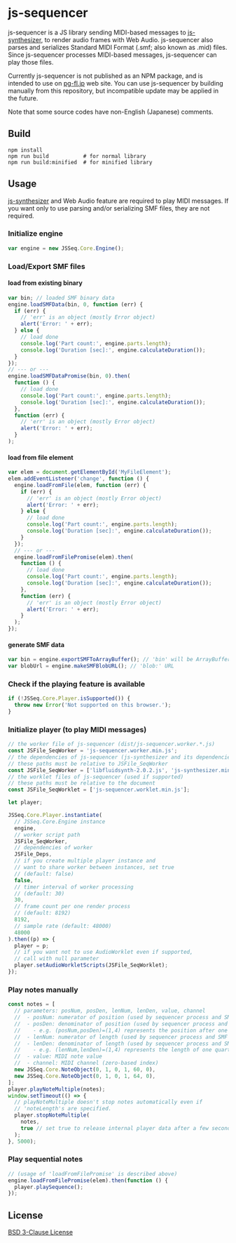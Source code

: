 # js-sequencer

js-sequencer is a JS library sending MIDI-based messages to [js-synthesizer](https://github.com/jet2jet/js-synthesizer), to render audio frames with Web Audio. js-sequencer also parses and serializes Standard MIDI Format (.smf; also known as .mid) files. Since js-sequencer processes MIDI-based messages, js-sequencer can play those files.

Currently js-sequencer is not published as an NPM package, and is intended to use on [pg-fl.jp](https://www.pg-fl.jp) web site. You can use js-sequencer by building manually from this repository, but incompatible update may be applied in the future.

Note that some source codes have non-English (Japanese) comments.

## Build

```
npm install
npm run build           # for normal library
npm run build:minified  # for minified library
```

## Usage

[js-synthesizer](https://github.com/jet2jet/js-synthesizer) and Web Audio feature are required to play MIDI messages. If you want only to use parsing and/or serializing SMF files, they are not required.

### Initialize engine

```js
var engine = new JSSeq.Core.Engine();
```

### Load/Export SMF files

#### load from existing binary

```js
var bin; // loaded SMF binary data
engine.loadSMFData(bin, 0, function (err) {
  if (err) {
    // 'err' is an object (mostly Error object)
    alert('Error: ' + err);
  } else {
    // load done
    console.log('Part count:', engine.parts.length);
    console.log('Duration [sec]:', engine.calculateDuration());
  }
});
// --- or ---
engine.loadSMFDataPromise(bin, 0).then(
  function () {
    // load done
    console.log('Part count:', engine.parts.length);
    console.log('Duration [sec]:', engine.calculateDuration());
  },
  function (err) {
    // 'err' is an object (mostly Error object)
    alert('Error: ' + err);
  }
);
```

#### load from file element

```js
var elem = document.getElementById('MyFileElement');
elem.addEventListener('change', function () {
  engine.loadFromFile(elem, function (err) {
    if (err) {
      // 'err' is an object (mostly Error object)
      alert('Error: ' + err);
    } else {
      // load done
      console.log('Part count:', engine.parts.length);
      console.log('Duration [sec]:', engine.calculateDuration());
    }
  });
  // --- or ---
  engine.loadFromFilePromise(elem).then(
    function () {
      // load done
      console.log('Part count:', engine.parts.length);
      console.log('Duration [sec]:', engine.calculateDuration());
    },
    function (err) {
      // 'err' is an object (mostly Error object)
      alert('Error: ' + err);
    }
  );
});
```

#### generate SMF data

```js
var bin = engine.exportSMFToArrayBuffer(); // 'bin' will be ArrayBuffer
var blobUrl = engine.makeSMFBlobURL(); // 'blob:' URL
```

### Check if the playing feature is available

```js
if (!JSSeq.Core.Player.isSupported()) {
  throw new Error('Not supported on this browser.');
}
```

### Initialize player (to play MIDI messages)

```js
// the worker file of js-sequencer (dist/js-sequencer.worker.*.js)
const JSFile_SeqWorker = 'js-sequencer.worker.min.js';
// the dependencies of js-sequencer (js-synthesizer and its dependencies)
// these paths must be relative to JSFile_SeqWorker
const JSFile_SeqWorker = ['libfluidsynth-2.0.2.js', 'js-synthesizer.min.js'];
// the worklet files of js-sequencer (used if supported)
// these paths must be relative to the document
const JSFile_SeqWorklet = ['js-sequencer.worklet.min.js'];

let player;

JSSeq.Core.Player.instantiate(
  // JSSeq.Core.Engine instance
  engine,
  // worker script path
  JSFile_SeqWorker,
  // dependencies of worker
  JSFile_Deps,
  // if you create multiple player instance and
  // want to share worker between instances, set true
  // (default: false)
  false,
  // timer interval of worker processing
  // (default: 30)
  30,
  // frame count per one render process
  // (default: 8192)
  8192,
  // sample rate (default: 48000)
  48000
).then((p) => {
  player = p;
  // if you want not to use AudioWorklet even if supported,
  // call with null parameter
  player.setAudioWorkletScripts(JSFile_SeqWorklet);
});
```

### Play notes manually

```js
const notes = [
  // parameters: posNum, posDen, lenNum, lenDen, value, channel
  //  - posNum: numerator of position (used by sequencer process and SMF data)
  //  - posDen: denominator of position (used by sequencer process and SMF data)
  //    - e.g. (posNum,posDen)=(1,4) represents the position after one quarter note from beginning
  //  - lenNum: numerator of length (used by sequencer process and SMF data)
  //  - lenDen: denominator of length (used by sequencer process and SMF data)
  //    - e.g. (lenNum,lenDen)=(1,4) represents the length of one quarter note
  //  - value: MIDI note value
  //  - channel: MIDI channel (zero-based index)
  new JSSeq.Core.NoteObject(0, 1, 0, 1, 60, 0),
  new JSSeq.Core.NoteObject(0, 1, 0, 1, 64, 0),
];
player.playNoteMultiple(notes);
window.setTimeout(() => {
  // playNoteMultiple doesn't stop notes automatically even if
  // 'noteLength's are specified.
  player.stopNoteMultiple(
    notes,
    true // set true to release internal player data after a few seconds
  );
}, 5000);
```

### Play sequential notes

```js
// (usage of 'loadFromFilePromise' is described above)
engine.loadFromFilePromise(elem).then(function () {
  player.playSequence();
});
```

## License

[BSD 3-Clause License](./LICENSE)
